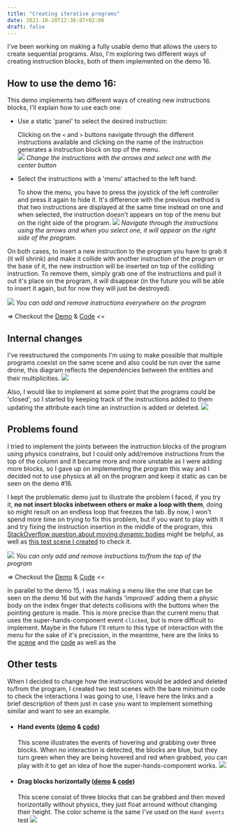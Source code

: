 ```yaml
---
title: "Creating iterative programs"
date: 2021-10-28T12:36:07+02:00
draft: false
---
```


I've been working on making a fully usable demo that allows the users to create sequential programs. Also, I'm exploring two different ways of creating instruction blocks, both of them implemented on the demo 16.

## How to use the demo 16:

This demo implements two different ways of creating new instructions blocks, I'll explain how to use each one:

+ Use a static 'panel' to select the desired instruction:
  
  Clicking on the `<` and `>` buttons navigate through the different instructions available and clicking on the name of the instruction generates a instruction block on top of the menu.  
  ![](/vr-programming/img/demo16_static-menu.jpg)
  *Change the instructions with the arrows and select one with the center button*
+ Select the instructions with a 'menu' attached to the left hand:

  To show the menu, you have to press the joystick of the left controller and press it again to hide it. It's difference with the previous method is that two instructions are displayed at the same time instead on one and when selected, the instruction doesn't appears on top of the menu but on the right side of the program.
  ![](/vr-programming/img/demo16_hand-menu.jpg)
  *Navigate through the instructions using the arrows and when you select one, it will appear on the right side of the program.*

On both cases, to insert a new instruction to the program you have to grab it (it will shrink) and make it collide with another instruction of the program or the base of it, the new instruction will be inserted on top of the colliding instruction. To remove them, simply grab one of the instructions and pull it out it's place on the program, it will disappear (in the future you will be able to insert it again, but for now they will just be destroyed).

![](/vr-programming/img/demo16_VR.gif)
*You can add and remove instructions everywhere on the program*

*=>* Checkout the [Demo](/vr-programming/demos/demo16) & [Code](https://github.com/jdjuli/aframe-vr-programming/blob/main/docs/demos/demo16/index.html) *<=*

## Internal changes
I've reestructured the components I'm using to make possible that multiple programs coexist on the same scene and also could be run over the same drone, this diagram reflects the dependencies between the entities and their multiplicities.
![](/vr-programming/img/demo16_diagram.png)

Also, I would like to implement at some point that the programs could be 'closed', so I started by keeping track of the instructions added to them updating the attribute each time an instruction is added or deleted.
![](/vr-programming/img/demo16_dom-changing.gif)

## Problems found
I tried to implement the joints between the instruction blocks of the program using physics constrains, but I could only add/remove instructions from the top of the column and it became more and more unstable as I were adding more blocks, so I gave up on implementing the program this way and I decided not to use physics at all on the program and keep it static as can be seen on the demo #16.

I kept the problematic demo just to illustrate the problem I faced, if you try it, **no not insert blocks inbetween others or make a loop with them**, doing so might result on an endless loop that freezes the tab. By now, I won't spend more time on trying to fix this problem, but if you want to play with it and try fixing the instruction insertion in the middle of the program, this [StackOverflow question about moving dynamic bodies](https://stackoverflow.com/questions/66423513/how-to-move-a-dynamic-body-with-a-frame-physics-system-when-using-ammo-driver) might be helpful, as well as [this test scene I created](https://github.com/jdjuli/aframe-vr-programming/blob/main/docs/tests/TeleportDynamicBody/index.html) to check it.

![](/vr-programming/img/demo15_VR.gif)
*You can only add and remove instructions to/from the top of the program*

*=>* Checkout the [Demo](/vr-programming/demos/demo15) & [Code](https://github.com/jdjuli/aframe-vr-programming/blob/main/docs/demos/demo15/index.html) *<=*

In parallel to the demo 15, I was making a menu like the one that can be seen on the demo 16 but with the hands 'improved' adding them a physic body on the index finger that detects collisions with the buttons when the pointing gesture is made. This is more precise than the current menu that uses the super-hands-component event `clicked`, but is more difficult to implement. Maybe in the future I'll return to this type of interaction with the menu for the sake of it's precission, in the meantime, here are the links to the [scene](/vr-programming/tests/FirstMenu) and the [code](https://github.com/jdjuli/aframe-vr-programming/blob/main/docs/tests/FirstMenu/index.html) as well as the 

## Other tests

When I decided to change how the instructions would be added and deleted to/from the program, I created two test scenes with the bare minimum code to check the interactions I was going to use, I leave here the links and a brief description of them just in case you want to implement something similar and want to see an example.

+ #### Hand events ([demo](/vr-programming/tests/HandEvents) & [code](https://github.com/jdjuli/aframe-vr-programming/blob/main/docs/tests/HandEvents/index.html))
  This scene illustrates the events of hovering and grabbing over three blocks. When no interaction is detected, the blocks are blue, but they turn green when they are being hovered and red when grabbed, you can play with it to get an idea of how the super-hands-component works.
  ![](/vr-programming/img/testHandEvents_VR.gif)

+ #### Drag blocks horizontally ([demo](/vr-programming/tests/DragBlocksHorizontally) & [code](https://github.com/jdjuli/aframe-vr-programming/blob/main/docs/tests/DragBlocksHorizontally/index.html))
  This scene consist of three blocks that can be grabbed and then moved horizontally without physics, they just float arround without changing their height. The color scheme is the same I've used on the `Hand events` test
  ![](/vr-programming/img/testDragBlocksHorizontally_VR.gif)
